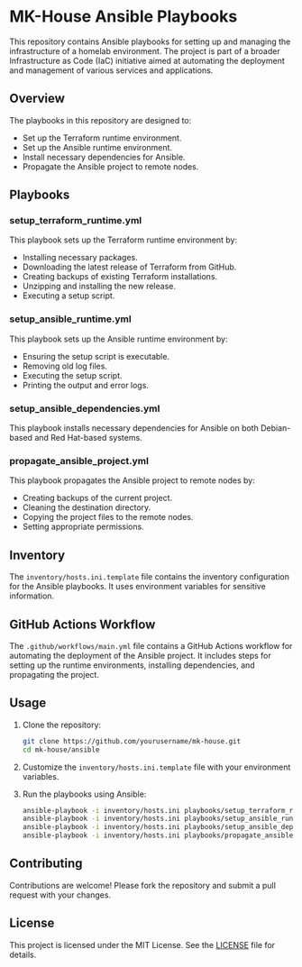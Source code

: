 # MK-House Ansible Playbooks

This repository contains Ansible playbooks for setting up and managing the infrastructure of a homelab environment. The project is part of a broader Infrastructure as Code (IaC) initiative aimed at automating the deployment and management of various services and applications.

## Overview

The playbooks in this repository are designed to:

- Set up the Terraform runtime environment.
- Set up the Ansible runtime environment.
- Install necessary dependencies for Ansible.
- Propagate the Ansible project to remote nodes.

## Playbooks

### setup_terraform_runtime.yml

This playbook sets up the Terraform runtime environment by:

- Installing necessary packages.
- Downloading the latest release of Terraform from GitHub.
- Creating backups of existing Terraform installations.
- Unzipping and installing the new release.
- Executing a setup script.

### setup_ansible_runtime.yml

This playbook sets up the Ansible runtime environment by:

- Ensuring the setup script is executable.
- Removing old log files.
- Executing the setup script.
- Printing the output and error logs.

### setup_ansible_dependencies.yml

This playbook installs necessary dependencies for Ansible on both Debian-based and Red Hat-based systems.

### propagate_ansible_project.yml

This playbook propagates the Ansible project to remote nodes by:

- Creating backups of the current project.
- Cleaning the destination directory.
- Copying the project files to the remote nodes.
- Setting appropriate permissions.

## Inventory

The `inventory/hosts.ini.template` file contains the inventory configuration for the Ansible playbooks. It uses environment variables for sensitive information.

## GitHub Actions Workflow

The `.github/workflows/main.yml` file contains a GitHub Actions workflow for automating the deployment of the Ansible project. It includes steps for setting up the runtime environments, installing dependencies, and propagating the project.

## Usage

1. Clone the repository:
    ```bash
    git clone https://github.com/yourusername/mk-house.git
    cd mk-house/ansible
    ```

2. Customize the `inventory/hosts.ini.template` file with your environment variables.

3. Run the playbooks using Ansible:
    ```bash
    ansible-playbook -i inventory/hosts.ini playbooks/setup_terraform_runtime.yml
    ansible-playbook -i inventory/hosts.ini playbooks/setup_ansible_runtime.yml
    ansible-playbook -i inventory/hosts.ini playbooks/setup_ansible_dependencies.yml
    ansible-playbook -i inventory/hosts.ini playbooks/propagate_ansible_project.yml
    ```

## Contributing

Contributions are welcome! Please fork the repository and submit a pull request with your changes.

## License

This project is licensed under the MIT License. See the [LICENSE](../LICENSE) file for details.